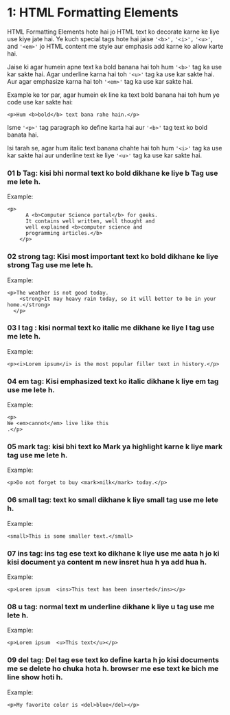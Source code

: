 # 1: HTML Formatting Elements

HTML Formatting Elements hote hai jo HTML text ko decorate karne ke liye use kiye jate hai. Ye kuch special tags hote hai jaise ```'<b>',``` ```'<i>',``` ```'<u>'```, 
and ```'<em>'``` jo HTML content me style aur emphasis add karne ko allow karte hai.

Jaise ki agar humein apne text ka bold banana hai toh hum ```'<b>'``` tag ka use kar sakte hai. Agar underline karna hai 
toh ```'<u>'``` tag ka use kar sakte hai. Aur agar emphasize karna hai toh ```'<em>'``` tag ka use kar sakte hai.

Example ke tor par, agar humein ek line ka text bold banana hai toh hum ye code use kar sakte hai:
```
<p>Hum <b>bold</b> text bana rahe hain.</p>
```
Isme ```'<p>'``` tag paragraph ko define karta hai aur ```'<b>'``` tag text ko bold banata hai.

Isi tarah se, agar hum italic text banana chahte hai toh hum ```'<i>'``` tag ka use kar sakte hai aur underline text ke liye ```'<u>'``` tag ka use kar sakte hai.


### 01 b Tag: kisi bhi  normal text ko bold dikhane ke liye  b Tag use me lete h.
Example: 
```
<p>
      A <b>Computer Science portal</b> for geeks.
      It contains well written, well thought and
      well explained <b>computer science and
      programming articles.</b>
    </p>
```
### 02 strong tag: Kisi  most important  text ko bold dikhane ke liye strong Tag use me lete h.
Example: 
```
<p>The weather is not good today.  
    <strong>It may heavy rain today, so it will better to be in your home.</strong>  
  </p>  
```
### 03 I tag :   kisi normal text ko italic me dikhane ke liye I tag use me lete h.
Example:
```
<p><i>Lorem ipsum</i> is the most popular filler text in history.</p>  
```

### 04 em tag:  Kisi emphasized text ko italic dikhane k liye em tag use me lete h. 
Example:
```
<p>
We <em>cannot</em> live like this
.</p>
```

### 05 mark tag:  kisi bhi text ko Mark ya highlight karne k liye mark tag use me lete h.
Example: 
```
<p>Do not forget to buy <mark>milk</mark> today.</p>
```
### 06 small tag: text ko small dikhane k liye small tag use me lete h.
Example: 
```
<small>This is some smaller text.</small>
```

### 07 ins tag: ins tag ese text ko dikhane k liye use me aata h jo ki kisi document ya content m new insret hua h ya  add hua h.
Example:
```
<p>Lorem ipsum  <ins>This text has been inserted</ins></p>
```

### 08 u tag: normal text m underline dikhane k liye u tag use me lete h.
Example:
```
<p>Lorem ipsum  <u>This text</u></p>
```
### 09 del tag: Del tag ese text ko define karta h jo kisi documents me se delete ho chuka hota h. browser me ese text ke bich me line show hoti h.
Example:
```
<p>My favorite color is <del>blue</del></p>

```
